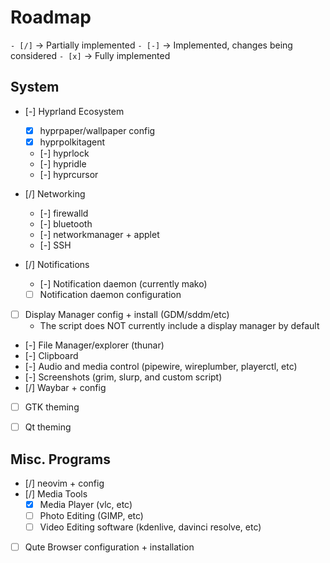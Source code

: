 
# Roadmap

`- [/]` -> Partially implemented
`- [-]` -> Implemented, changes being considered
`- [x]` -> Fully implemented

## System

- [-] Hyprland Ecosystem
    - [x] hyprpaper/wallpaper config
    - [x] hyprpolkitagent
    - [-] hyprlock
    - [-] hypridle
    - [-] hyprcursor

- [/] Networking
    - [-] firewalld
    - [-] bluetooth
    - [-] networkmanager + applet
    - [-] SSH

- [/] Notifications
    - [-] Notification daemon (currently mako)
    - [ ] Notification daemon configuration

- [ ] Display Manager config + install (GDM/sddm/etc)
    - The script does NOT currently include a display manager by default

- [-] File Manager/explorer (thunar)
- [-] Clipboard
- [-] Audio and media control (pipewire, wireplumber, playerctl, etc)
- [-] Screenshots (grim, slurp, and custom script)
- [/] Waybar + config
- [ ] GTK theming
- [ ] Qt theming


## Misc. Programs

- [/] neovim + config
- [/] Media Tools
    - [x] Media Player (vlc, etc)
    - [ ] Photo Editing (GIMP, etc)
    - [ ] Video Editing software (kdenlive, davinci resolve, etc)
- [ ] Qute Browser configuration + installation